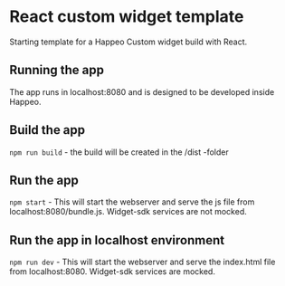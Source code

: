# React custom widget template

Starting template for a Happeo Custom widget build with React.

## Running the app

The app runs in localhost:8080 and is designed to be developed inside Happeo.

## Build the app

`npm run build` - the build will be created in the /dist -folder

## Run the app

`npm start` - This will start the webserver and serve the js file from localhost:8080/bundle.js. Widget-sdk services are not mocked.

## Run the app in localhost environment

`npm run dev` - This will start the webserver and serve the index.html file from localhost:8080. Widget-sdk services are mocked.
